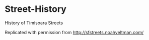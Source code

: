 Street-History
==============

History of Timisoara Streets

Replicated with permission from http://sfstreets.noahveltman.com/
